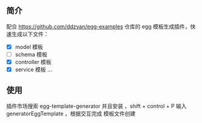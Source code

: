 ## 简介

配合 https://github.com/ddzyan/egg-examples 仓库的 egg 模板生成插件，快速生成以下文件：

- [x] model 模板
- [ ] schema 模板
- [x] controller 模板
- [x] service 模板
      ...

## 使用

插件市场搜索 egg-template-generator 并且安装 ，shift + control + P 输入 generatorEggTemplate ，根据交互完成 模板文件创建
